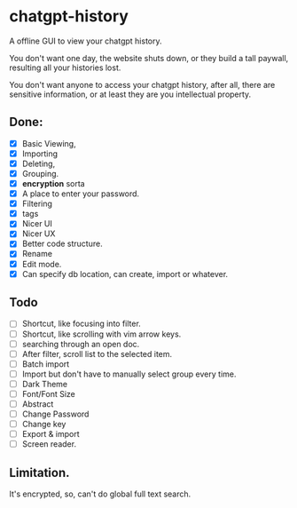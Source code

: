 # chatgpt-history

A offline GUI to view your chatgpt history.

You don't want one day, the website shuts down, or they build a tall paywall, resulting all your histories lost.

You don't want anyone to access your chatgpt history, after all, there are sensitive information, or at least they are you intellectual property.

## Done:
- [x] Basic Viewing,
- [x] Importing
- [x] Deleting,
- [x] Grouping.
- [x] __encryption__ sorta
- [x] A place to enter your password.
- [x] Filtering
- [x] tags
- [x] Nicer UI
- [x] Nicer UX
- [x] Better code structure.
- [x] Rename
- [x] Edit mode.
- [x] Can specify db location, can create, import or whatever.  

## Todo
- [ ] Shortcut, like focusing into filter.
- [ ] Shortcut, like scrolling with vim arrow keys.
- [ ] searching through an open doc.
- [ ] After filter, scroll list to the selected item.
- [ ] Batch import
- [ ] Import but don't have to manually select group every time. 
- [ ] Dark Theme
- [ ] Font/Font Size
- [ ] Abstract
- [ ] Change Password
- [ ] Change key
- [ ] Export & import
- [ ] Screen reader.

## Limitation.
It's encrypted, so, can't do global full text search. 
